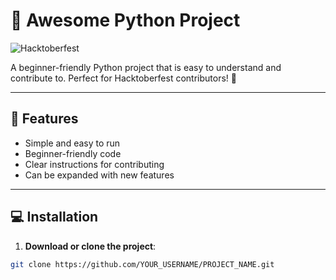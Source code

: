 # 🚀 Awesome Python Project
![Hacktoberfest](https://img.shields.io/badge/Hacktoberfest-2025-blue)

A beginner-friendly Python project that is easy to understand and contribute to. Perfect for Hacktoberfest contributors! 🎉

---

## 🌟 Features

- Simple and easy to run
- Beginner-friendly code
- Clear instructions for contributing
- Can be expanded with new features

---

## 💻 Installation

1. **Download or clone the project**:  
```bash
git clone https://github.com/YOUR_USERNAME/PROJECT_NAME.git
